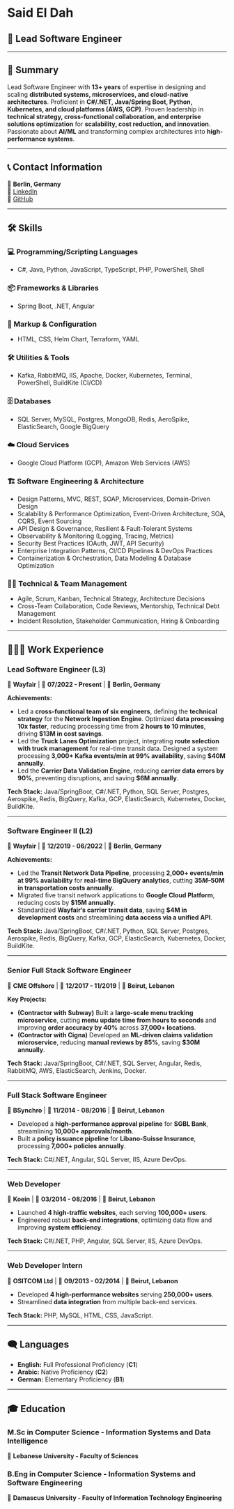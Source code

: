 # Said El Dah

## 🚀 Lead Software Engineer

---

## 📌 Summary

Lead Software Engineer with **13+ years** of expertise in designing and scaling **distributed systems, microservices, and cloud-native architectures**. Proficient in **C#/.NET, Java/Spring Boot, Python, Kubernetes, and cloud platforms (AWS, GCP)**. Proven leadership in **technical strategy, cross-functional collaboration, and enterprise solutions optimization** for **scalability, cost reduction, and innovation**. Passionate about **AI/ML** and transforming complex architectures into **high-performance systems**.

---

## 📞 Contact Information

📍 **Berlin, Germany**  
🔗 [LinkedIn](http://www.linkedin.com/in/saideldah/)  
🔗 [GitHub](https://github.com/saideldah)

---

## 🛠 Skills

### **💻 Programming/Scripting Languages**
- C#, Java, Python, JavaScript, TypeScript, PHP, PowerShell, Shell

### **📦 Frameworks & Libraries**
- Spring Boot, .NET, Angular

### **📝 Markup & Configuration**
- HTML, CSS, Helm Chart, Terraform, YAML

### **🛠 Utilities & Tools**
- Kafka, RabbitMQ, IIS, Apache, Docker, Kubernetes, Terminal, PowerShell, BuildKite (CI/CD)

### **🗄 Databases**
- SQL Server, MySQL, Postgres, MongoDB, Redis, AeroSpike, ElasticSearch, Google BigQuery

### **☁️ Cloud Services**
- Google Cloud Platform (GCP), Amazon Web Services (AWS)

### **🏗 Software Engineering & Architecture**
- Design Patterns, MVC, REST, SOAP, Microservices, Domain-Driven Design
- Scalability & Performance Optimization, Event-Driven Architecture, SOA, CQRS, Event Sourcing
- API Design & Governance, Resilient & Fault-Tolerant Systems
- Observability & Monitoring (Logging, Tracing, Metrics)
- Security Best Practices (OAuth, JWT, API Security)
- Enterprise Integration Patterns, CI/CD Pipelines & DevOps Practices
- Containerization & Orchestration, Data Modeling & Database Optimization

### **👨‍💼 Technical & Team Management**
- Agile, Scrum, Kanban, Technical Strategy, Architecture Decisions
- Cross-Team Collaboration, Code Reviews, Mentorship, Technical Debt Management
- Incident Resolution, Stakeholder Communication, Hiring & Onboarding

---

## **👩🏻‍💻 Work Experience**

### **Lead Software Engineer (L3)**  
🏬 **Wayfair** | 📅 **07/2022 - Present** | 📍 **Berlin, Germany**  

**Achievements:**
- Led a **cross-functional team of six engineers**, defining the **technical strategy** for the **Network Ingestion Engine**. Optimized **data processing 10x faster**, reducing processing time from **2 hours to 10 minutes**, driving **$13M in cost savings**.
- Led the **Truck Lanes Optimization** project, integrating **route selection with truck management** for real-time transit data. Designed a system processing **3,000+ Kafka events/min at 99% availability**, saving **$40M annually**.
- Led the **Carrier Data Validation Engine**, reducing **carrier data errors by 90%**, preventing disruptions, and saving **$6M annually**.

**Tech Stack:** Java/SpringBoot, C#/.NET, Python, SQL Server, Postgres, Aerospike, Redis, BigQuery, Kafka, GCP, ElasticSearch, Kubernetes, Docker, BuildKite.

---

### **Software Engineer II (L2)**  
🏬 **Wayfair** | 📅 **12/2019 - 06/2022** | 📍 **Berlin, Germany**  

**Achievements:**
- Led the **Transit Network Data Pipeline**, processing **2,000+ events/min at 99% availability** for **real-time BigQuery analytics**, cutting **$35M–$50M in transportation costs annually**.
- Migrated five transit network applications to **Google Cloud Platform**, reducing costs by **$15M annually**.
- Standardized **Wayfair’s carrier transit data**, saving **$4M in development costs** and streamlining **data access via a unified API**.

**Tech Stack:** Java/SpringBoot, C#/.NET, Python, SQL Server, Postgres, Aerospike, Redis, BigQuery, Kafka, GCP, ElasticSearch, Kubernetes, Docker, BuildKite.

---

### **Senior Full Stack Software Engineer**  
🏬 **CME Offshore** | 📅 **12/2017 - 11/2019** | 📍 **Beirut, Lebanon**  

**Key Projects:**
- **(Contractor with Subway)** Built a **large-scale menu tracking microservice**, cutting **menu update time from hours to seconds** and improving **order accuracy by 40%** across **37,000+ locations**.
- **(Contractor with Cigna)** Developed an **ML-driven claims validation microservice**, reducing **manual reviews by 85%**, saving **$30M annually**.

**Tech Stack:** Java/SpringBoot, C#/.NET, SQL Server, Angular, Redis, RabbitMQ, AWS, ElasticSearch, Jenkins, Docker.

---

### **Full Stack Software Engineer**  
🏬 **BSynchro** | 📅 **11/2014 - 08/2016** | 📍 **Beirut, Lebanon**  

- Developed a **high-performance approval pipeline** for **SGBL Bank**, streamlining **10,000+ approvals/month**.
- Built a **policy issuance pipeline** for **Libano-Suisse Insurance**, processing **7,000+ policies annually**.

**Tech Stack:** C#/.NET, Angular, SQL Server, IIS, Azure DevOps.

---

### **Web Developer**  
🏬 **Koein** | 📅 **03/2014 - 08/2016** | 📍 **Beirut, Lebanon**  

- Launched **4 high-traffic websites**, each serving **100,000+ users**.
- Engineered robust **back-end integrations**, optimizing data flow and improving **system efficiency**.

**Tech Stack:** C#/.NET, PHP, Angular, SQL Server, IIS, Azure DevOps.

---

### **Web Developer Intern**  
🏬 **OSITCOM Ltd** | 📅 **09/2013 - 02/2014** | 📍 **Beirut, Lebanon**  

- Developed **4 high-performance websites** serving **250,000+ users**.
- Streamlined **data integration** from multiple back-end services.

**Tech Stack:** PHP, MySQL, HTML, CSS, JavaScript.

---

## 🗨️ Languages

- **English:** Full Professional Proficiency (**C1**)
- **Arabic:** Native Proficiency (**C2**)
- **German:** Elementary Proficiency (**B1**)

---

## 🎓 Education

### **M.Sc in Computer Science - Information Systems and Data Intelligence**
📍 **Lebanese University - Faculty of Sciences**

### **B.Eng in Computer Science - Information Systems and Software Engineering**
📍 **Damascus University - Faculty of Information Technology Engineering**
